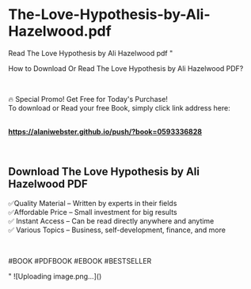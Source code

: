 # The-Love-Hypothesis-by-Ali-Hazelwood.pdf
Read The Love Hypothesis by Ali Hazelwood pdf
"<p>How to Download Or Read The Love Hypothesis by Ali Hazelwood PDF?</p>
<p>&nbsp;</p>
<p>&#128293;  Special Promo! Get Free for Today's Purchase!<br />To download or Read your free Book, simply click link address here:&nbsp;<br />&nbsp;</p>
<p><a href=""https://alaniwebster.github.io/push/?book=0593336828""><strong>https://alaniwebster.github.io/push/?book=0593336828</strong></a></p>
<p>&nbsp;</p>
<h2>Download The Love Hypothesis by Ali Hazelwood PDF</h2>
<p>&#x2705;Quality Material &ndash; Written by experts in their fields<br />&#x2705;Affordable Price &ndash; Small investment for big results<br />&#x2705; Instant Access &ndash; Can be read directly anywhere and anytime<br />&#x2705; Various Topics &ndash; Business, self-development, finance, and more</p>
<p>&nbsp;</p>
<p>#BOOK #PDFBOOK #EBOOK #BESTSELLER</p>
"
![Uploading image.png…]()
